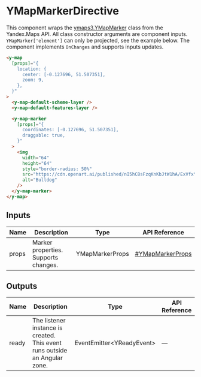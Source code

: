 # YMapMarkerDirective


This component wraps the [ymaps3.YMapMarker](https://yandex.ru/dev/jsapi30/doc/en/ref/#class-ymapmarker) class from the Yandex.Maps API.
All class constructor arguments are component inputs. `YMapMarker['element']` can only be projected, see the example below.
The component implements `OnChanges` and supports inputs updates.

```html
<y-map
  [props]="{
    location: {
      center: [-0.127696, 51.507351],
      zoom: 9,
    },
  }"
>
  <y-map-default-scheme-layer />
  <y-map-default-features-layer />

  <y-map-marker
    [props]="{
      coordinates: [-0.127696, 51.507351],
      draggable: true,
    }"
  >
    <img
      width="64"
      height="64"
      style="border-radius: 50%"
      src="https://cdn.openart.ai/published/nI5hC8sFzqKnKbJtW1hA/ExVfxYNJ_E0Yh_256.webp"
      alt="Bulldog"
    />
  </y-map-marker>
</y-map>
```




## Inputs
| Name  | Description                              | Type            | API Reference                                                                 |
| ----- | ---------------------------------------- | --------------- | ----------------------------------------------------------------------------- |
| props |   Marker properties. Supports changes.   | YMapMarkerProps | [#YMapMarkerProps](https://yandex.ru/dev/jsapi30/doc/ru/ref/#YMapMarkerProps) |

## Outputs
| Name  | Description                                                                   | Type                                  | API Reference |
| ----- | ----------------------------------------------------------------------------- | ------------------------------------- | ------------- |
| ready |   The listener instance is created. This event runs outside an Angular zone.  | EventEmitter<YReadyEvent<YMapMarker>> | —             |